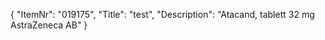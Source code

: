 {
  "ItemNr": "019175",
  "Title": "test",
  "Description": "Atacand, tablett 32 mg AstraZeneca AB"
}